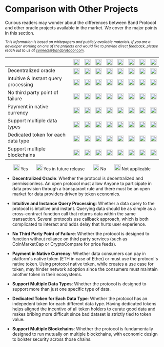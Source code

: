 # Comparison with Other Projects

Curious readers may wonder about the differences between Band Protocol and other oracle projects available in the market. We cover the major points in this section.

<sub>_This information is based on whitepapers and publicly available materials. If you are a developer working on one of the projects and would like to provide direct feedback, please reach out to us at [connect@bandprotocol.com](mailto:connect@bandprotocol.com)._</sub>

|                                      | <img src="/assets/logos/band.png" width="20">                                                   | [<img src="/assets/logos/chainlink.ico" width="20">](https://chain.link)                        | [<img src="/assets/logos/provable.png" width="20">](https://provable.xyz)                      | [<img src="/assets/logos/maker.png" width="20">](https://developer.makerdao.com/feeds/)        | [<img src="/assets/logos/dos.ico" width="20">](https://dos.network/)                            | [<img src="/assets/logos/tellor.png" width="20">](https://tellor.io/)                          | [<img src="/assets/logos/witnet.png" width="20">](https://witnet.io/)                           | [<img src="/assets/logos/uma.png" width="20">](https://github.com/UMAprotocol/whitepaper)      |
| ------------------------------------ | ----------------------------------------------------------------------------------------------- | ----------------------------------------------------------------------------------------------- | ---------------------------------------------------------------------------------------------- | ---------------------------------------------------------------------------------------------- | ----------------------------------------------------------------------------------------------- | ---------------------------------------------------------------------------------------------- | ----------------------------------------------------------------------------------------------- | ---------------------------------------------------------------------------------------------- |
| Decentralized oracle                 | <img src="/assets/ovals/oval-green.svg" style="margin-bottom:-7px; min-width:20px" width="20">  | <img src="/assets/ovals/oval-green.svg" style="margin-bottom:-7px; min-width:20px" width="20">  | <img src="/assets/ovals/oval-red.svg" style="margin-bottom:-7px; min-width:20px" width="20">   | <img src="/assets/ovals/oval-red.svg" style="margin-bottom:-7px; min-width:20px" width="20">   | <img src="/assets/ovals/oval-green.svg" style="margin-bottom:-7px; min-width:20px" width="20">  | <img src="/assets/ovals/oval-green.svg" style="margin-bottom:-7px; min-width:20px" width="20"> | <img src="/assets/ovals/oval-green.svg" style="margin-bottom:-7px; min-width:20px" width="20">  | <img src="/assets/ovals/oval-green.svg" style="margin-bottom:-7px; min-width:20px" width="20"> |
| Intuitive & Instant query processing | <img src="/assets/ovals/oval-green.svg" style="margin-bottom:-7px; min-width:20px" width="20">  | <img src="/assets/ovals/oval-red.svg" style="margin-bottom:-7px; min-width:20px" width="20">    | <img src="/assets/ovals/oval-red.svg" style="margin-bottom:-7px; min-width:20px" width="20">   | <img src="/assets/ovals/oval-green.svg" style="margin-bottom:-7px; min-width:20px" width="20"> | <img src="/assets/ovals/oval-red.svg" style="margin-bottom:-7px; min-width:20px" width="20">    | <img src="/assets/ovals/oval-green.svg" style="margin-bottom:-7px; min-width:20px" width="20"> | <img src="/assets/ovals/oval-red.svg" style="margin-bottom:-7px; min-width:20px" width="20">    | <img src="/assets/ovals/oval-red.svg" style="margin-bottom:-7px; min-width:20px" width="20">   |
| No third party point of failure      | <img src="/assets/ovals/oval-green.svg" style="margin-bottom:-7px; min-width:20px" width="20">  | <img src="/assets/ovals/oval-red.svg" style="margin-bottom:-7px; min-width:20px" width="20">    | <img src="/assets/ovals/oval-red.svg" style="margin-bottom:-7px; min-width:20px" width="20">   | <img src="/assets/ovals/oval-green.svg" style="margin-bottom:-7px; min-width:20px" width="20"> | <img src="/assets/ovals/oval-red.svg" style="margin-bottom:-7px; min-width:20px" width="20">    | <img src="/assets/ovals/oval-green.svg" style="margin-bottom:-7px; min-width:20px" width="20"> | <img src="/assets/ovals/oval-red.svg" style="margin-bottom:-7px; min-width:20px" width="20">    | <img src="/assets/ovals/oval-green.svg" style="margin-bottom:-7px; min-width:20px" width="20"> |
| Payment in native currency           | <img src="/assets/ovals/oval-green.svg" style="margin-bottom:-7px; min-width:20px" width="20">  | <img src="/assets/ovals/oval-red.svg" style="margin-bottom:-7px; min-width:20px" width="20">    | <img src="/assets/ovals/oval-green.svg" style="margin-bottom:-7px; min-width:20px" width="20"> | <img src="/assets/ovals/oval-dark.svg" style="margin-bottom:-7px; min-width:20px" width="20">  | <img src="/assets/ovals/oval-yellow.svg" style="margin-bottom:-7px; min-width:20px" width="20"> | <img src="/assets/ovals/oval-red.svg" style="margin-bottom:-7px; min-width:20px" width="20">   | <img src="/assets/ovals/oval-red.svg" style="margin-bottom:-7px; min-width:20px" width="20">    | <img src="/assets/ovals/oval-green.svg" style="margin-bottom:-7px; min-width:20px" width="20"> |
| Support multiple data types          | <img src="/assets/ovals/oval-green.svg" style="margin-bottom:-7px; min-width:20px" width="20">  | <img src="/assets/ovals/oval-green.svg" style="margin-bottom:-7px; min-width:20px" width="20">  | <img src="/assets/ovals/oval-green.svg" style="margin-bottom:-7px; min-width:20px" width="20"> | <img src="/assets/ovals/oval-red.svg" style="margin-bottom:-7px; min-width:20px" width="20">   | <img src="/assets/ovals/oval-green.svg" style="margin-bottom:-7px; min-width:20px" width="20">  | <img src="/assets/ovals/oval-red.svg" style="margin-bottom:-7px; min-width:20px" width="20">   | <img src="/assets/ovals/oval-green.svg" style="margin-bottom:-7px; min-width:20px" width="20">  | <img src="/assets/ovals/oval-red.svg" style="margin-bottom:-7px; min-width:20px" width="20">   |
| Dedicated token for each data type   | <img src="/assets/ovals/oval-green.svg" style="margin-bottom:-7px; min-width:20px" width="20">  | <img src="/assets/ovals/oval-red.svg" style="margin-bottom:-7px; min-width:20px" width="20">    | <img src="/assets/ovals/oval-dark.svg" style="margin-bottom:-7px; min-width:20px" width="20">  | <img src="/assets/ovals/oval-dark.svg" style="margin-bottom:-7px; min-width:20px" width="20">  | <img src="/assets/ovals/oval-red.svg" style="margin-bottom:-7px; min-width:20px" width="20">    | <img src="/assets/ovals/oval-dark.svg" style="margin-bottom:-7px; min-width:20px" width="20">  | <img src="/assets/ovals/oval-red.svg" style="margin-bottom:-7px; min-width:20px" width="20">    | <img src="/assets/ovals/oval-dark.svg" style="margin-bottom:-7px; min-width:20px" width="20">  |
| Support multiple blockchains         | <img src="/assets/ovals/oval-yellow.svg" style="margin-bottom:-7px; min-width:20px" width="20"> | <img src="/assets/ovals/oval-yellow.svg" style="margin-bottom:-7px; min-width:20px" width="20"> | <img src="/assets/ovals/oval-green.svg" style="margin-bottom:-7px; min-width:20px" width="20"> | <img src="/assets/ovals/oval-red.svg" style="margin-bottom:-7px; min-width:20px" width="20">   | <img src="/assets/ovals/oval-yellow.svg" style="margin-bottom:-7px; min-width:20px" width="20"> | <img src="/assets/ovals/oval-red.svg" style="margin-bottom:-7px; min-width:20px" width="20">   | <img src="/assets/ovals/oval-yellow.svg" style="margin-bottom:-7px; min-width:20px" width="20"> | <img src="/assets/ovals/oval-red.svg" style="margin-bottom:-7px; min-width:20px" width="20">   |

<div style="display: flex; justify-content: space-evenly">
  <div><img src="/assets/ovals/oval-green.svg" style="margin-bottom:-7px" width="20"> Yes</div>
  <div><img src="/assets/ovals/oval-yellow.svg" style="margin-bottom:-7px" width="20"> Yes in future release</div>
  <div><img src="/assets/ovals/oval-red.svg" style="margin-bottom:-7px" width="20"> No</div>
  <div><img src="/assets/ovals/oval-dark.svg" style="margin-bottom:-7px" width="20"> Not applicable</div>
</div>

- **Decentralized Oracle**: Whether the protocol is decentralized and permissionless. An open protocol must allow Anyone to participate in data provision through a transparant rule and there must be an open market for data providers driven by token economics.

- **Intuitive and Instance Query Processing**: Whether a data query to the protocol is intuitive and instant. Querying data should be as simple as a cross-contract function call that returns data within the same transaction. Several protocols use callback approach, which is both complicated to interact and adds delay that hurts user experience.

- **No Third Party Point of Failure**: Whether the protocol is designed to function without reliance on third party services (such as CoinMarketCap or CryptoCompare for price feeds).

- **Payment in Native Currency**: Whether data consumers can pay in platform's native token (ETH in case of Ether) or must use the protocol's native token. Using protocol native token, while creates a use case for token, may hinder network adoption since the consumers must maintain another token in their ecosystems.

- **Support Multiple Data Types**: Whether the protocol is designed to support more than just one specific type of data.

- **Dedicated Token for Each Data Type**: Whether the protocol has an indepedent token for each different data type. Having dedicated tokens helps aligned the incentive of all token holders to curate good data and makes bribing more difficult since bad dataset is strictly tied to token value.

- **Support Multiple Blockchains**: Whether the protocol is fundamentally designed to run mutually on multiple blockchains, with economic design to bolster security across those chains.

<!-- ## Detailed Explanation

### Band Protocol vs ChainLink

### Band Protocol vs Provable (Oraclize)

### Band Protocol vs MakerDAO Price Feed

### Band Protocol vs DOS Network

### Band Protocol vs Tellor Oracle

### Band Protocol vs Witnet

### Band Protocol vs Zap Oracle

### Band Protocol vs UMA Oracle -->
